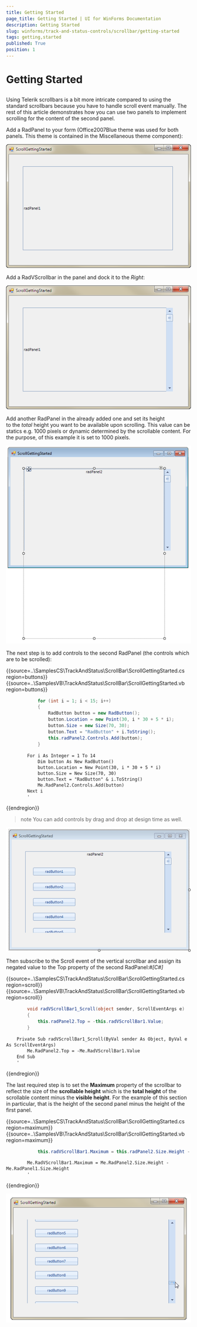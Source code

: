 ```yaml
---
title: Getting Started
page_title: Getting Started | UI for WinForms Documentation
description: Getting Started
slug: winforms/track-and-status-controls/scrollbar/getting-started
tags: getting,started
published: True
position: 1
---
```


# Getting Started

## 

Using Telerik scrollbars is a bit more intricate compared to using the standard scrollbars because you have to handle scroll event manually. The rest of this article demonstrates how you can use two panels to implement scrolling for the content of the second panel.

Add a RadPanel to your form (Office2007Blue theme was used for both panels. This theme is contained in the Miscellaneous theme component):

![track-and-status-controls-scroll-bar-getting-started 001](images/track-and-status-controls-scroll-bar-getting-started001.png)

Add a RadVScrollbar in the panel and dock it to the *Right*:

![track-and-status-controls-scroll-bar-getting-started 002](images/track-and-status-controls-scroll-bar-getting-started002.png)

Add another RadPanel in the already added one and set its height to the *total* height you want to be available upon scrolling. This value can be statics e.g. 1000 pixels or dynamic determined by the scrollable content. For the purpose, of this example it is set to 1000 pixels. 

![track-and-status-controls-scroll-bar-getting-started 003](images/track-and-status-controls-scroll-bar-getting-started003.png)

The next step is to add controls to the second RadPanel (the controls which are to be scrolled):


{{source=..\SamplesCS\TrackAndStatus\ScrollBar\ScrollGettingStarted.cs region=buttons}} 
{{source=..\SamplesVB\TrackAndStatus\ScrollBar\ScrollGettingStarted.vb region=buttons}} 

````C#
            for (int i = 1; i < 15; i++)
            {
                RadButton button = new RadButton();
                button.Location = new Point(30, i * 30 + 5 * i);
                button.Size = new Size(70, 30);
                button.Text = "RadButton" + i.ToString();
                this.radPanel2.Controls.Add(button);
            }
````
````VB.NET
        For i As Integer = 1 To 14
            Dim button As New RadButton()
            button.Location = New Point(30, i * 30 + 5 * i)
            button.Size = New Size(70, 30)
            button.Text = "RadButton" & i.ToString()
            Me.RadPanel2.Controls.Add(button)
        Next i
        '
````

{{endregion}} 

>note You can add controls by drag and drop at design time as well.
>

![track-and-status-controls-scroll-bar-getting-started 004](images/track-and-status-controls-scroll-bar-getting-started004.png)

Then subscribe to the Scroll event of the vertical scrollbar and assign its negated value to the Top property of the second RadPanel:#_[C#]_


{{source=..\SamplesCS\TrackAndStatus\ScrollBar\ScrollGettingStarted.cs region=scroll}} 
{{source=..\SamplesVB\TrackAndStatus\ScrollBar\ScrollGettingStarted.vb region=scroll}} 

````C#
        void radVScrollBar1_Scroll(object sender, ScrollEventArgs e)
        {
            this.radPanel2.Top = -this.radVScrollBar1.Value;
        }
````
````VB.NET
    Private Sub radVScrollBar1_Scroll(ByVal sender As Object, ByVal e As ScrollEventArgs)
        Me.RadPanel2.Top = -Me.RadVScrollBar1.Value
    End Sub
    '
````

{{endregion}} 


The last required step is to set the __Maximum__ property of the scrollbar to reflect the size of the __scrollable height__ which is the __total height__ of the scrollable content minus the __visible height__. For the example of this section in particular, that is the height of the second panel minus the height of the first panel.


{{source=..\SamplesCS\TrackAndStatus\ScrollBar\ScrollGettingStarted.cs region=maximum}} 
{{source=..\SamplesVB\TrackAndStatus\ScrollBar\ScrollGettingStarted.vb region=maximum}} 

````C#
            this.radVScrollBar1.Maximum = this.radPanel2.Size.Height - this.radPanel1.Size.Height;
````
````VB.NET
        Me.RadVScrollBar1.Maximum = Me.RadPanel2.Size.Height - Me.RadPanel1.Size.Height
        '
````

{{endregion}} 

![track-and-status-controls-scroll-bar-getting-started 005](images/track-and-status-controls-scroll-bar-getting-started005.png)
